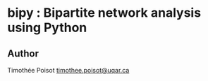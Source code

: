 # bipy : Bipartite network analysis using Python

## Author
Timothée Poisot <timothee.poisot@uqar.ca>